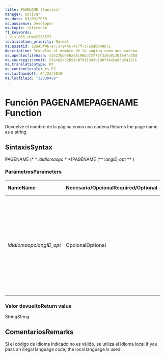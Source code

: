 ```yaml
---
title: PAGENAME (función)
manager: soliver
ms.date: 03/09/2015
ms.audience: Developer
ms.topic: reference
f1_keywords:
- Vis_DSS.chm82251577
localization_priority: Normal
ms.assetid: 12e45f46-e773-9445-4c7f-c726ab648671
description: Devuelve el nombre de la página como una cadena.
ms.openlocfilehash: d5527bde58a68c96bd75773f3a0a8c30f64fa20d
ms.sourcegitcommit: 8fe462c32b91c87911942c188f3445e85a54137c
ms.translationtype: MT
ms.contentlocale: es-ES
ms.lasthandoff: 04/23/2019
ms.locfileid: "32339469"
---
```

# <a name="pagename-function"></a><span data-ttu-id="2ac97-103">Función PAGENAME</span><span class="sxs-lookup"><span data-stu-id="2ac97-103">PAGENAME Function</span></span>

<span data-ttu-id="2ac97-104">Devuelve el nombre de la página como una cadena.</span><span class="sxs-lookup"><span data-stu-id="2ac97-104">Returns the page name as a string.</span></span>
  
## <a name="syntax"></a><span data-ttu-id="2ac97-105">Sintaxis</span><span class="sxs-lookup"><span data-stu-id="2ac97-105">Syntax</span></span>

<span data-ttu-id="2ac97-106">PAGENAME (\* \* *ididiomaopc* \* \*)</span><span class="sxs-lookup"><span data-stu-id="2ac97-106">PAGENAME (\*\* *langID_opt* \*\* )</span></span> 
  
### <a name="parameters"></a><span data-ttu-id="2ac97-107">Parámetros</span><span class="sxs-lookup"><span data-stu-id="2ac97-107">Parameters</span></span>

|<span data-ttu-id="2ac97-108">**Name**</span><span class="sxs-lookup"><span data-stu-id="2ac97-108">**Name**</span></span>|<span data-ttu-id="2ac97-109">**Necesario/Opcional**</span><span class="sxs-lookup"><span data-stu-id="2ac97-109">**Required/Optional**</span></span>|<span data-ttu-id="2ac97-110">**Tipo de datos**</span><span class="sxs-lookup"><span data-stu-id="2ac97-110">**Data Type**</span></span>|<span data-ttu-id="2ac97-111">**Descripción**</span><span class="sxs-lookup"><span data-stu-id="2ac97-111">**Description**</span></span>|
|:-----|:-----|:-----|:-----|
| <span data-ttu-id="2ac97-112">_Ididiomaopc_</span><span class="sxs-lookup"><span data-stu-id="2ac97-112">_langID_opt_</span></span> <br/> |<span data-ttu-id="2ac97-113">Opcional</span><span class="sxs-lookup"><span data-stu-id="2ac97-113">Optional</span></span>  <br/> |<span data-ttu-id="2ac97-114">**Number**</span><span class="sxs-lookup"><span data-stu-id="2ac97-114">**Number**</span></span> <br/> |<span data-ttu-id="2ac97-p101">Se usa para especificar un idioma para la cadena devuelta por la función. Use 0 (valor predeterminado) para especificar el idioma local. Use 750 para especificar un idioma universal.</span><span class="sxs-lookup"><span data-stu-id="2ac97-p101">Use to specify a language for the string the function returns. Use 0 (default value) to specify the local language. Use 750 to specify universal language.</span></span>  <br/> |
   
### <a name="return-value"></a><span data-ttu-id="2ac97-118">Valor devuelto</span><span class="sxs-lookup"><span data-stu-id="2ac97-118">Return value</span></span>

<span data-ttu-id="2ac97-119">String</span><span class="sxs-lookup"><span data-stu-id="2ac97-119">String</span></span>
  
## <a name="remarks"></a><span data-ttu-id="2ac97-120">Comentarios</span><span class="sxs-lookup"><span data-stu-id="2ac97-120">Remarks</span></span>

<span data-ttu-id="2ac97-121">Si el código de idioma indicado no es válido, se utiliza el idioma local.</span><span class="sxs-lookup"><span data-stu-id="2ac97-121">If you pass an illegal language code, the local language is used.</span></span>
  

